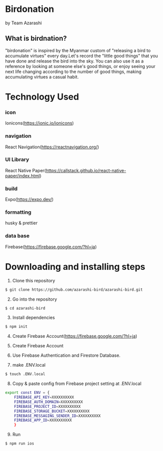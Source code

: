 # Birdonation

by Team Azarashi

## What is birdnation?

"birdonation" is inspired by the Myanmar custom of "releasing a bird to accumulate virtues" every day.Let's record the "little good things" that you have done and release the bird into the sky. You can also use it as a reference by looking at someone else's good things, or enjoy seeing your next life changing according to the number of good things, making accumulating virtues a casual habit.

# Technology Used

### icon

Ionicons(https://ionic.io/ionicons)

### navigation

React Navigation(https://reactnavigation.org/)

### UI Library

React Native Paper(https://callstack.github.io/react-native-paper/index.html)

### build

Expo(https://expo.dev/)

### formatting

husky & prettier

### data base

Firebase(https://firebase.google.com/?hl=ja)

# Downloading and installing steps

1. Clone this repository

```bash
$ git clone https://github.com/azarashi-bird/azarashi-bird.git
```

2. Go into the repository

```bash
$ cd azarashi-bird
```

3. Install dependencies

```bash
$ npm init
```

4. Create Firebase Account(https://firebase.google.com/?hl=ja)

5. Create Firebase Account

6. Use Firebase Authentication and Firestore Database.

7. make .ENV.local

```bash
$ touch .ENV.local
```

8. Copy & paste config from Firebase project setting at .ENV.local

```bash
export const ENV = {
    FIREBASE_API_KEY=XXXXXXXXXX
    FIREBASE_AUTH_DOMAIN=XXXXXXXXXX
    FIREBASE_PROJECT_ID=XXXXXXXXXX
    FIREBASE_STORAGE_BUCKET=XXXXXXXXXX
    FIREBASE_MESSAGING_SENDER_ID=XXXXXXXXXX
    FIREBASE_APP_ID=XXXXXXXXXX
    }
```

9. Run

```bash
$ npm run ios
```
